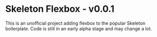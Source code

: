 # Skeleton Flexbox - v0.0.1

This is an unofficial project adding flexbox to the popular Skeleton boilerplate. Code is still in an early alpha stage and may change a lot.

